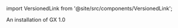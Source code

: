 import VersionedLink from '@site/src/components/VersionedLink';

<span><VersionedLink to='/core/installation_and_setup/install_gx'>An installation of GX 1.0</VersionedLink></span>